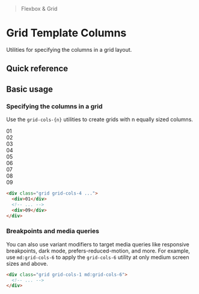 <script setup>
const exampleClasses = 'p-24 rounded font-ex flex items-center justify-center'
</script>

> Flexbox & Grid

# Grid Template Columns
Utilities for specifying the columns in a grid layout.

## Quick reference

## Basic usage
### Specifying the columns in a grid
Use the `grid-cols-{n}` utilities to create grids with n equally sized columns.

<container class="overflow-auto">
  <box striped class="grid grid-cols-4 gap-4" fg-color="var(--tw-pink-fg)" bg-color="var(--tw-pink-bg)">
    <div class="bg-pink-500" :class="exampleClasses">01</div>
    <div class="bg-pink-500" :class="exampleClasses">02</div>
    <div class="bg-pink-500" :class="exampleClasses">03</div>
    <div class="bg-pink-500" :class="exampleClasses">04</div>
    <div class="bg-pink-500" :class="exampleClasses">05</div>
    <div class="bg-pink-500" :class="exampleClasses">06</div>
    <div class="bg-pink-500" :class="exampleClasses">07</div>
    <div class="bg-pink-500" :class="exampleClasses">08</div>
    <div class="bg-pink-500" :class="exampleClasses">09</div>
  </box>
</container>

```html
<div class="grid grid-cols-4 ...">
  <div>01</div>
  <!-- ... -->
  <div>09</div>
</div>
```

### Breakpoints and media queries
You can also use variant modifiers to target media queries like responsive breakpoints, dark mode, prefers-reduced-motion, and more. For example, use `md:grid-cols-6` to apply the `grid-cols-6` utility at only medium screen sizes and above.

```html
<div class="grid grid-cols-1 md:grid-cols-6">
  <!-- ... -->
</div>
```
